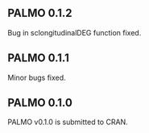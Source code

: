 ## PALMO 0.1.2
Bug in sclongitudinalDEG function fixed.

## PALMO 0.1.1
Minor bugs fixed.

## PALMO 0.1.0
PALMO v0.1.0 is submitted to CRAN.

